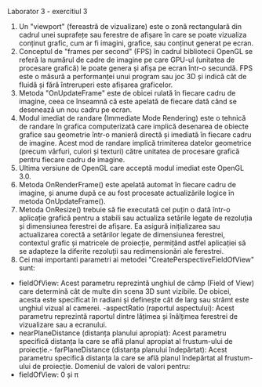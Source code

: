 Laborator 3 - exercitiul 3
 
1. Un "viewport" (fereastră de vizualizare) este o zonă rectangulară din cadrul unei suprafețe sau ferestre de afișare în care se poate vizualiza conținut grafic, cum ar fi imagini, grafice, sau conținut generat pe ecran.
2. Conceptul de "frames per second" (FPS) în cadrul bibliotecii OpenGL se referă la numărul de cadre de imagine pe care GPU-ul (unitatea de procesare grafică) le poate genera și afișa pe ecran într-o secundă. FPS este o măsură a performanței unui program sau joc 3D și indică cât de fluidă și fără întreruperi este afișarea graficelor.
3. Metoda "OnUpdateFrame" este de obicei rulată în fiecare cadru de imagine, ceea ce înseamnă că este apelată de fiecare dată când se desenează un nou cadru pe ecran.
4. Modul imediat de randare (Immediate Mode Rendering) este o tehnică de randare în grafica computerizată care implică desenarea de obiecte grafice sau geometrie într-o manieră directă și imediată în fiecare cadru de imagine. Acest mod de randare implică trimiterea datelor geometrice (precum vârfuri, culori și texturi) către unitatea de procesare grafică pentru fiecare cadru de imagine. 
5. Ultima versiune de OpenGL care acceptă modul imediat este OpenGL 3.0.
6. Metoda OnRenderFrame() este apelată automat în fiecare cadru de imagine, și anume după ce au fost procesate actualizările logice în metoda OnUpdateFrame().
7. Metoda OnResize() trebuie să fie executată cel puțin o dată într-o aplicație grafică pentru a stabili sau actualiza setările legate de rezoluția și dimensiunea ferestrei de afișare. Ea asigură inițializarea sau actualizarea corectă a setărilor legate de dimensiunea ferestrei, contextul grafic și matricele de proiecție, permițând astfel aplicației să se adapteze la diferite rezoluții sau redimensionări ale ferestrei.
8. Cei mai importanti parametri ai metodei "CreatePerspectiveFieldOfView" sunt:
- fieldOfView: Acest parametru reprezintă unghiul de câmp (Field of View) care determină cât de multe din scena 3D sunt vizibile. De obicei, acesta este specificat în radiani și definește cât de larg sau strâmt este unghiul vizual al camerei. 
-aspectRatio (raportul aspectului): Acest parametru reprezintă raportul dintre lățimea și înălțimea ferestrei de vizualizare sau a ecranului. 
- nearPlaneDistance (distanța planului apropiat): Acest parametru specifică distanța la care se află planul apropiat al frustum-ului de proiecție.- farPlaneDistance (distanța planului îndepărtat): Acest parametru specifică distanța la care se află planul îndepărtat al frustum-ului de proiecție.
Domeniul de valori de valori pentru:
- fieldOfView: 0 și π

